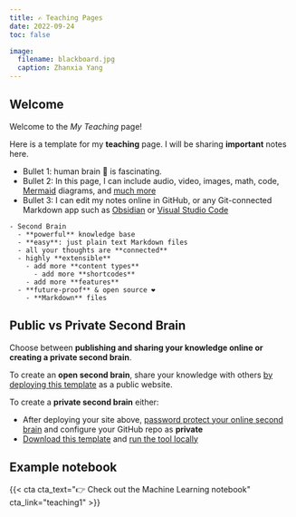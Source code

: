 ```yaml
---
title: ✍️ Teaching Pages
date: 2022-09-24
toc: false

image:
  filename: blackboard.jpg
  caption: Zhanxia Yang
---
```


## Welcome
Welcome to the _My Teaching_ page!

Here is a template for my **teaching** page. I will be sharing **important** notes here.

- Bullet 1: human brain 🧠 is fascinating. 
- Bullet 2: In this page, I can include audio, video, images, math, code, [Mermaid](https://mermaid.live/) diagrams, and [much more](https://wowchemy.com/docs/content/writing-markdown-latex/)
- Bullet 3: I can edit my notes online in GitHub, or any Git-connected Markdown app such as [Obsidian](https://obsidian.md/) or [Visual Studio Code](https://vscode.dev/)

```markmap {height="400px"}
- Second Brain
  - **powerful** knowledge base
  - **easy**: just plain text Markdown files
  - all your thoughts are **connected**
  - highly **extensible**
    - add more **content types**
      - add more **shortcodes**
    - add more **features**
  - **future-proof** & open source ❤️
    - **Markdown** files
```

## Public vs Private Second Brain

Choose between **publishing and sharing your knowledge online or creating a private second brain**.

To create an **open second brain**, share your knowledge with others [by deploying this template](https://wowchemy.com/hugo-themes/) as a public website.

To create a **private second brain** either:

- After deploying your site above, [password protect your online second brain](https://docs.netlify.com/visitor-access/password-protection/) and configure your GitHub repo as **private**
- [Download this template](https://github.com/wowchemy/hugo-second-brain-theme) and [run the tool locally](https://wowchemy.com/docs/getting-started/install-hugo-extended/)

## Example notebook

{{< cta cta_text="👉 Check out the Machine Learning notebook" cta_link="teaching1" >}}